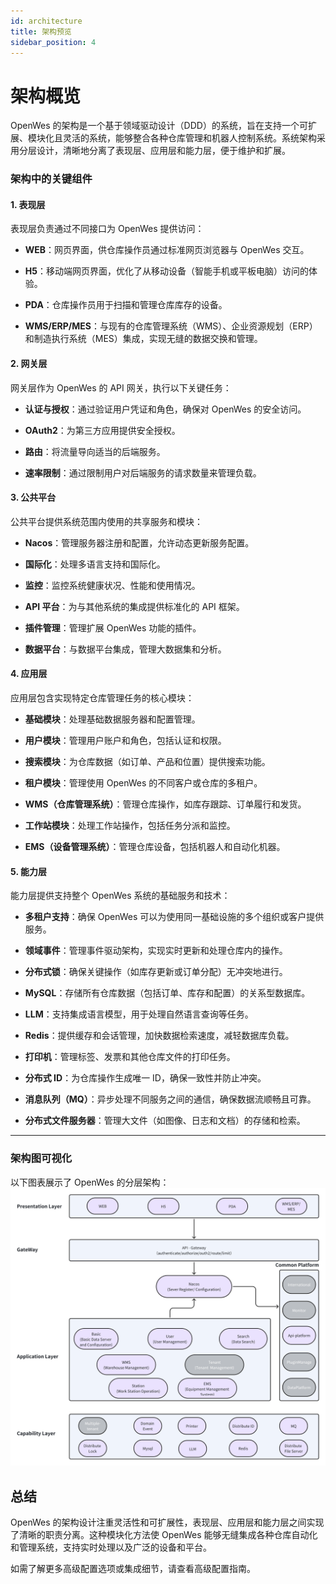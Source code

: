 ```yaml
---
id: architecture
title: 架构预览
sidebar_position: 4
---
```


# 架构概览

OpenWes 的架构是一个基于领域驱动设计（DDD）的系统，旨在支持一个可扩展、模块化且灵活的系统，能够整合各种仓库管理和机器人控制系统。系统架构采用分层设计，清晰地分离了表现层、应用层和能力层，便于维护和扩展。

### 架构中的关键组件

#### **1\. 表现层**

表现层负责通过不同接口为 OpenWes 提供访问：

*   **WEB**：网页界面，供仓库操作员通过标准网页浏览器与 OpenWes 交互。

*   **H5**：移动端网页界面，优化了从移动设备（智能手机或平板电脑）访问的体验。

*   **PDA**：仓库操作员用于扫描和管理仓库库存的设备。

*   **WMS/ERP/MES**：与现有的仓库管理系统（WMS）、企业资源规划（ERP）和制造执行系统（MES）集成，实现无缝的数据交换和管理。

#### **2\. 网关层**

网关层作为 OpenWes 的 API 网关，执行以下关键任务：

*   **认证与授权**：通过验证用户凭证和角色，确保对 OpenWes 的安全访问。

*   **OAuth2**：为第三方应用提供安全授权。

*   **路由**：将流量导向适当的后端服务。

*   **速率限制**：通过限制用户对后端服务的请求数量来管理负载。

#### **3\. 公共平台**

公共平台提供系统范围内使用的共享服务和模块：

*   **Nacos**：管理服务器注册和配置，允许动态更新服务配置。

*   **国际化**：处理多语言支持和国际化。

*   **监控**：监控系统健康状况、性能和使用情况。

*   **API 平台**：为与其他系统的集成提供标准化的 API 框架。

*   **插件管理**：管理扩展 OpenWes 功能的插件。

*   **数据平台**：与数据平台集成，管理大数据集和分析。

#### **4\. 应用层**

应用层包含实现特定仓库管理任务的核心模块：

*   **基础模块**：处理基础数据服务器和配置管理。

*   **用户模块**：管理用户账户和角色，包括认证和权限。

*   **搜索模块**：为仓库数据（如订单、产品和位置）提供搜索功能。

*   **租户模块**：管理使用 OpenWes 的不同客户或仓库的多租户。

*   **WMS（仓库管理系统）**：管理仓库操作，如库存跟踪、订单履行和发货。

*   **工作站模块**：处理工作站操作，包括任务分派和监控。

*   **EMS（设备管理系统）**：管理仓库设备，包括机器人和自动化机器。

#### **5\. 能力层**

能力层提供支持整个 OpenWes 系统的基础服务和技术：

*   **多租户支持**：确保 OpenWes 可以为使用同一基础设施的多个组织或客户提供服务。

*   **领域事件**：管理事件驱动架构，实现实时更新和处理仓库内的操作。

*   **分布式锁**：确保关键操作（如库存更新或订单分配）无冲突地进行。

*   **MySQL**：存储所有仓库数据（包括订单、库存和配置）的关系型数据库。

*   **LLM**：支持集成语言模型，用于处理自然语言查询等任务。

*   **Redis**：提供缓存和会话管理，加快数据检索速度，减轻数据库负载。

*   **打印机**：管理标签、发票和其他仓库文件的打印任务。

*   **分布式 ID**：为仓库操作生成唯一 ID，确保一致性并防止冲突。

*   **消息队列（MQ）**：异步处理不同服务之间的通信，确保数据流顺畅且可靠。

*   **分布式文件服务器**：管理大文件（如图像、日志和文档）的存储和检索。

* * *

### **架构图可视化**

以下图表展示了 OpenWes 的分层架构： ![architecture.png](../../static/img/architecture.png)

## 总结

OpenWes 的架构设计注重灵活性和可扩展性，表现层、应用层和能力层之间实现了清晰的职责分离。这种模块化方法使 OpenWes 能够无缝集成各种仓库自动化和管理系统，支持实时处理以及广泛的设备和平台。

如需了解更多高级配置选项或集成细节，请查看高级配置指南。
